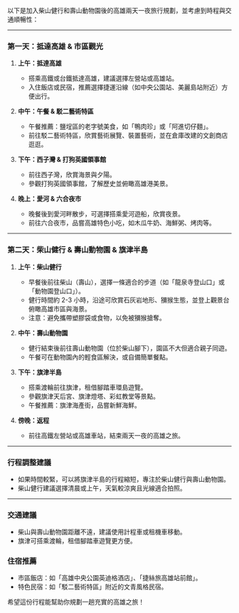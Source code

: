 以下是加入柴山健行和壽山動物園後的高雄兩天一夜旅行規劃，並考慮到時程與交通順暢性：

---

### **第一天：抵達高雄 & 市區觀光**
1. **上午：抵達高雄**
   - 搭乘高鐵或台鐵抵達高雄，建議選擇左營站或高雄站。
   - 入住飯店或民宿，推薦選擇捷運沿線（如中央公園站、美麗島站附近）方便出行。

2. **中午：午餐 & 駁二藝術特區**
   - 午餐推薦：鹽埕區的老字號美食，如「鴨肉珍」或「阿進切仔麵」。
   - 前往駁二藝術特區，欣賞藝術展覽、裝置藝術，並在倉庫改建的文創商店逛逛。

3. **下午：西子灣 & 打狗英國領事館**
   - 前往西子灣，欣賞海景與夕陽。
   - 參觀打狗英國領事館，了解歷史並俯瞰高雄港美景。

4. **晚上：愛河 & 六合夜市**
   - 晚餐後到愛河畔散步，可選擇搭乘愛河遊船，欣賞夜景。
   - 前往六合夜市，品嘗高雄特色小吃，如木瓜牛奶、海鮮粥、烤肉等。

---

### **第二天：柴山健行 & 壽山動物園 & 旗津半島**
1. **上午：柴山健行**
   - 早餐後前往柴山（壽山），選擇一條適合的步道（如「龍泉寺登山口」或「動物園登山口」）。
   - 健行時間約 2-3 小時，沿途可欣賞石灰岩地形、獼猴生態，並登上觀景台俯瞰高雄市區與海景。
   - 注意：避免攜帶塑膠袋或食物，以免被獼猴搶奪。

2. **中午：壽山動物園**
   - 健行結束後前往壽山動物園（位於柴山腳下），園區不大但適合親子同遊。
   - 午餐可在動物園內的輕食區解決，或自備簡單餐點。

3. **下午：旗津半島**
   - 搭乘渡輪前往旗津，租借腳踏車環島遊覽。
   - 參觀旗津天后宮、旗津燈塔、彩虹教堂等景點。
   - 午餐推薦：旗津海產街，品嘗新鮮海鮮。

4. **傍晚：返程**
   - 前往高鐵左營站或高雄車站，結束兩天一夜的高雄之旅。

---

### **行程調整建議**
- 如果時間較緊，可以將旗津半島的行程縮短，專注於柴山健行與壽山動物園。
- 柴山健行建議選擇清晨或上午，天氣較涼爽且光線適合拍照。

---

### **交通建議**
- 柴山與壽山動物園距離不遠，建議使用計程車或租機車移動。
- 旗津可搭乘渡輪，租借腳踏車遊覽更方便。

### **住宿推薦**
- 市區飯店：如「高雄中央公園英迪格酒店」、「捷絲旅高雄站前館」。
- 特色民宿：如「駁二藝術特區」附近的文青風格民宿。

希望這份行程能幫助你規劃一趟充實的高雄之旅！